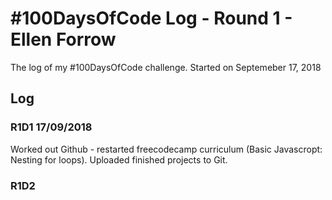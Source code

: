# #100DaysOfCode Log - Round 1 - Ellen Forrow

The log of my #100DaysOfCode challenge. Started on Septemeber 17, 2018

## Log

### R1D1 17/09/2018
Worked out Github - restarted freecodecamp curriculum (Basic Javascropt: Nesting for loops). Uploaded finished projects to Git. 

### R1D2

